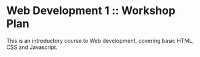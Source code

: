 
# Web Development 1 :: Workshop Plan

This is an introductory course to Web development, covering basic HTML, CSS and Javascript.



